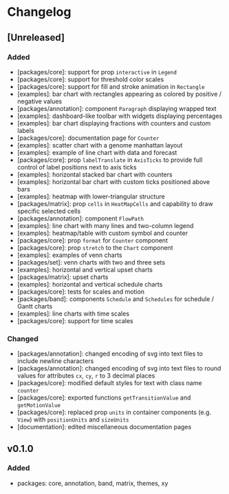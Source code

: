 # Changelog

## [Unreleased]

### Added

-   [packages/core]: support for prop `interactive` in `Legend`
-   [packages/core]: support for threshold color scales
-   [packages/core]: support for fill and stroke animation in `Rectangle`
-   [examples]: bar chart with rectangles appearing as colored by positive / negative values
-   [packages/annotation]: component `Paragraph` displaying wrapped text
-   [examples]: dashboard-like toolbar with widgets displaying percentages
-   [examples]: bar chart displaying fractions with counters and custom labels
-   [packages/core]: documentation page for `Counter`
-   [examples]: scatter chart with a genome manhattan layout
-   [examples]: example of line chart with data and forecast
-   [packages/core]: prop `labelTranslate` in `AxisTicks` to provide full control of label positions next to axis ticks
-   [examples]: horizontal stacked bar chart with counters
-   [examples]: horizontal bar chart with custom ticks positioned above bars
-   [examples]: heatmap with lower-triangular structure
-   [packages/matrix]: prop `cells` in `HeatMapCells` and capability to draw specific selected cells
-   [packages/annotation]: component `FlowPath`
-   [examples]: line chart with many lines and two-column legend
-   [examples]: heatmap/table with custom symbol and counter
-   [packages/core]: prop `format` for `Counter` component
-   [packages/core]: prop `stretch` to the `Chart` component
-   [examples]: examples of venn charts
-   [packages/set]: venn charts with two and three sets
-   [examples]: horizontal and vertical upset charts
-   [packages/matrix]: upset charts
-   [examples]: horizontal and vertical schedule charts
-   [packages/core]: tests for scales and motion
-   [packages/band]: components `Schedule` and `Schedules` for schedule / Gantt charts
-   [examples]: line charts with time scales
-   [packages/core]: support for time scales

### Changed

-   [packages/annotation]: changed encoding of svg into text files to include newline characters
-   [packages/annotation]: changed encoding of svg into text files to round values for attributes `cx`, `cy`, `r` to 3 decimal places
-   [packages/core]: modified default styles for text with class name `counter`
-   [packages/core]: exported functions `getTransitionValue` and `getMotionValue`
-   [packages/core]: replaced prop `units` in container components (e.g. `View`) with `positionUnits` and `sizeUnits`
-   [documentation]: edited miscellaneous documentation pages

## v0.1.0

### Added

-   packages: core, annotation, band, matrix, themes, xy
